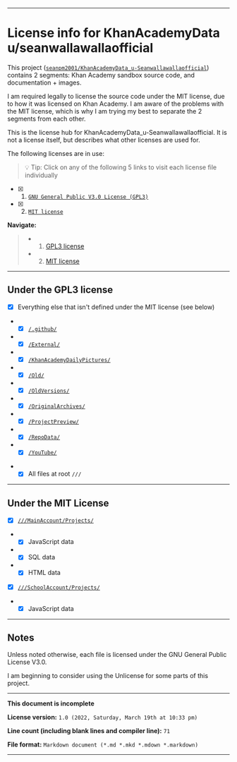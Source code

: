 

***

# License info for KhanAcademyData u/seanwallawallaofficial

This project ([`seanpm2001/KhanAcademyData_u-Seanwallawallaofficial`](https://github.com/seanpm2001/KhanAcademyData_u-Seanwallawallaofficial/)) contains 2 segments: Khan Academy sandbox source code, and documentation + images.

I am required legally to license the source code under the MIT license, due to how it was licensed on Khan Academy. I am aware of the problems with the MIT license, which is why I am trying my best to separate the 2 segments from each other.

This is the license hub for KhanAcademyData_u-Seanwallawallaofficial. It is not a license itself, but describes what other licenses are used for.

The following licenses are in use:

> 💡 Tip: Click on any of the following 5 links to visit each license file individually

- [x] 1. [`GNU General Public V3.0 License (GPL3)`](/LICENSE-GPL3.txt)
- [x] 2. [`MIT license`](/LICENSE-MIT.txt)

**Navigate:**

> * 1. [GPL3 license](#Under-the-GPL3-license)
> * 2. [MIT license](#Under-the-MIT-license)

***

## Under the GPL3 license

- [x] Everything else that isn't defined under the MIT license (see below)
- - [x] [`/.github/`](/.github/)
- - [X] [`/External/`](/External/)
- - [X] [`/KhanAcademyDailyPictures/`](/KhanAcademyDailyPictures/)
- - [X] [`/Old/`](/Old/)
- - [X] [`/OldVersions/`](/OldVersions/)
- - [X] [`/OriginalArchives/`](/OriginalArchives/)
- - [X] [`/ProjectPreview/`](/ProjectPreview/)
- - [X] [`/RepoData/`](/RepoData/)
- - [X] [`/YouTube/`](/YouTube/)
* - [x] All files at root `///`

***

## Under the MIT License

- [x] [`///MainAccount/Projects/`](/MainAccount/Projects/)
- - [x] JavaScript data
- - [x] SQL data
- - [x] HTML data
- [x] [`///SchoolAccount/Projects/`](/sCHOOLAccount/Projects/)
- - [x] JavaScript data

***

## Notes

Unless noted otherwise, each file is licensed under the GNU General Public License V3.0.

I am beginning to consider using the Unlicense for some parts of this project.

***

**This document is incomplete**

**License version:** `1.0 (2022, Saturday, March 19th at 10:33 pm)`

**Line count (including blank lines and compiler line):** `71`

**File format:** `Markdown document (*.md *.mkd *.mdown *.markdown)`

***

